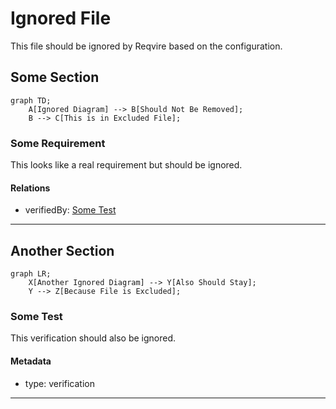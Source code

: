 # Ignored File

This file should be ignored by Reqvire based on the configuration.

## Some Section

```mermaid
graph TD;
    A[Ignored Diagram] --> B[Should Not Be Removed];
    B --> C[This is in Excluded File];
```

### Some Requirement

This looks like a real requirement but should be ignored.

#### Relations
  * verifiedBy: [Some Test](#some-test)

---

## Another Section

```mermaid
graph LR;
    X[Another Ignored Diagram] --> Y[Also Should Stay];
    Y --> Z[Because File is Excluded];
```

### Some Test

This verification should also be ignored.

#### Metadata
  * type: verification

---